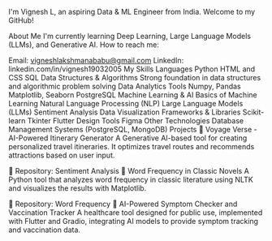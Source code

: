 I'm Vignesh L, an aspiring Data & ML Engineer from India. Welcome to my GitHub!

About Me
I'm currently learning Deep Learning, Large Language Models (LLMs), and Generative AI.
How to reach me:

Email: vigneshlakshmanababu@gmail.com
LinkedIn: linkedin.com/in/vignesh19032005
My Skills
Languages
Python
HTML and CSS
SQL
Data Structures & Algorithms
Strong foundation in data structures and algorithmic problem solving
Data Analytics Tools
Numpy, Pandas
Matplotlib, Seaborn
PostgreSQL
Machine Learning & AI
Basics of Machine Learning
Natural Language Processing (NLP)
Large Language Models (LLMs)
Sentiment Analysis
Data Visualization
Frameworks & Libraries
Scikit-learn
Tkinter
Flutter
Design Tools
Figma
Other Technologies
Database Management Systems (PostgreSQL, MongoDB)
Projects
🔹 Voyage Verse - AI-Powered Itinerary Generator
A Generative AI-based tool for creating personalized travel itineraries. It optimizes travel routes and recommends attractions based on user input.

📁 Repository: Sentiment Analysis
🔹 Word Frequency in Classic Novels
A Python tool that analyzes word frequency in classic literature using NLTK and visualizes the results with Matplotlib.

📁 Repository: Word Frequency
🔹 AI-Powered Symptom Checker and Vaccination Tracker
A healthcare tool designed for public use, implemented with Flutter and Gradio, integrating AI models to provide symptom tracking and vaccination data.


